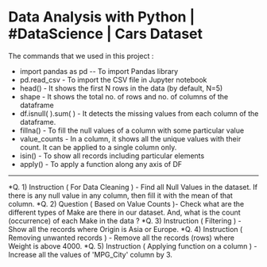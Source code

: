 # Data Analysis with Python | #DataScience | Cars Dataset



The commands that we used in this project :

* import pandas as pd -- To import Pandas library
* pd.read_csv - To import the CSV file in Jupyter notebook
* head() - It shows the first N rows in the data (by default, N=5)
* shape - It shows the total no. of rows and no. of columns of the dataframe
* df.isnull( ).sum( ) - It detects the missing values from each column of the dataframe.
* fillna() - To fill the null values of a column with some particular value
* value_counts - In a column, it shows all the unique values with their count. It can be applied to a single column only.
* isin() - To show all records including particular elements
* apply() - To apply a function along any axis of DF

------------------------------------------------------

*Q. 1) Instruction ( For Data Cleaning ) - Find all Null Values in the dataset. If there is any null value in any column, then fill it with the mean of that column.
*Q. 2) Question ( Based on Value Counts )- Check what are the different types of Make are there in our dataset. And, what is the count (occurrence) of each Make in the data ?
*Q. 3) Instruction ( Filtering ) - Show all the records where Origin is Asia or Europe.
*Q. 4) Instruction ( Removing unwanted records ) - Remove all the records (rows) where Weight is above 4000.
*Q. 5) Instruction ( Applying function on a column ) - Increase all the values of 'MPG_City' column by 3.
